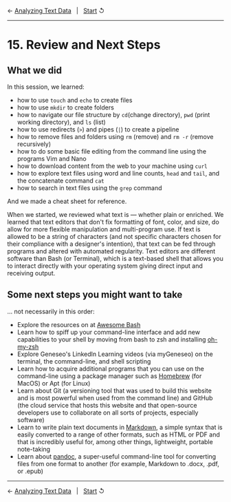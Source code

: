 ← [Analyzing Text Data](14-analyzing-text-data.md)&nbsp;&nbsp;&nbsp;|&nbsp;&nbsp;&nbsp;[Start](../README.md) ↺

---

# 15. Review and Next Steps

## What we did

In this session, we learned:

- how to use `touch` and `echo` to create files
- how to use `mkdir` to create folders
- how to navigate our file structure by `cd`(change directory), `pwd` (print working directory), and `ls` (list)
- how to use redirects (`>`) and pipes (`|`) to create a pipeline
- how to remove files and folders using `rm` (remove) and `rm -r` (remove recursively)
- how to do some basic file editing from the command line using the programs Vim and Nano
- how to download content from the web to your machine using `curl`
- how to explore text files using word and line counts, `head` and `tail`, and the concatenate command `cat`
- how to search in text files using the `grep` command

And we made a cheat sheet for reference.

When we started, we reviewed what text is — whether plain or enriched. We learned that text editors that don't fix formatting of font, color, and size, do allow for more flexible manipulation and multi-program use. If text is allowed to be a string of characters (and not specific characters chosen for their compliance with a designer's intention), that text can be fed through programs and altered with automated regularity. Text editors are different software than Bash (or Terminal), which is a text-based shell that allows you to interact directly with your operating system giving direct input and receiving output.

## Some next steps you might want to take

&hellip; not necessarily in this order:

- Explore the resources on at [Awesome Bash](https://github.com/awesome-lists/awesome-bash)
- Learn how to spiff up your command-line interface and add new capabilities to your shell by moving from bash to zsh and installing [oh-my-zsh](https://ohmyz.sh/)
- Explore Geneseo's LinkedIn Learning videos (via myGeneseo) on the terminal, the command-line, and shell scripting
- Learn how to acquire additional programs that you can use on the command-line using a package manager such as [Homebrew](https://brew.sh/) (for MacOS) or Apt (for Linux)
- Learn about Git (a versioning tool that was used to build this website and is most powerful when used from the command line) and GitHub (the cloud service that hosts this website and that open-source developers use to collaborate on all sorts of projects, especially software)
- Learn to write plain text documents in [Markdown](https://en.wikipedia.org/wiki/Markdown), a simple syntax that is easily converted to a range of other formats, such as HTML or PDF and that is incredibly useful for, among other things, lightweight, portable note-taking
- Learn about [pandoc](https://pandoc.org/), a super-useful command-line tool for converting files from one format to another (for example, Markdown to .docx, .pdf, or .epub)

---

← [Analyzing Text Data](14-analyzing-text-data.md)&nbsp;&nbsp;&nbsp;|&nbsp;&nbsp;&nbsp;[Start](../README.md) ↺